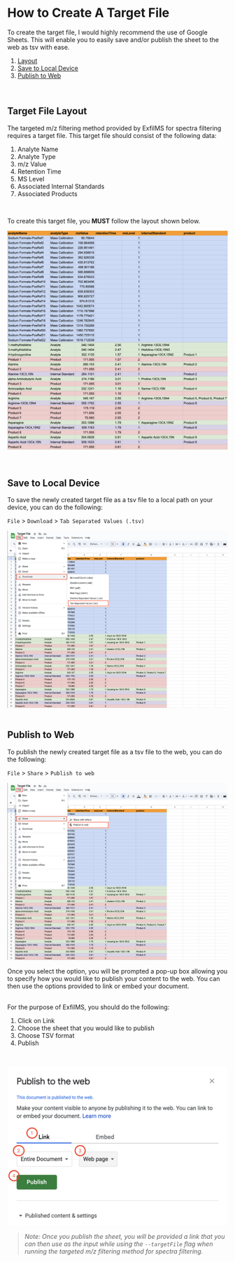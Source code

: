# How to Create A Target File

To create the target file, I would highly recommend the use of Google Sheets. This will enable you to easily save and/or publish the sheet to the web as tsv with ease.

1. [Layout](#layout)
2. [Save to Local Device](#save-to-local-device)
3. [Publish to Web](#publish-to-web)

<br>

## Target File Layout

The targeted m/z filtering method provided by ExfilMS for spectra filtering requires a target file. This target file should consist of the following data:

1. Analyte Name
2. Analyte Type
3. m/z Value
4. Retention Time
5. MS Level
6. Associated Internal Standards
7. Associated Products

<br>

To create this target file, you **MUST** follow the layout shown below.

![layout](../img/targetFile/layout.png)

<br>

## Save to Local Device

To save the newly created target file as a tsv file to a local path on your device, you can do the following:

`File` > `Download` > `Tab Separated Values (.tsv)`

![save-local](../img/targetFile/save-local.png)  
<br>

## Publish to Web

To publish the newly created target file as a tsv file to the web, you can do the following:

`File` > `Share` > `Publish to web`

![publish-web-1](../img/targetFile/publish-web-1.png)

Once you select the option, you will be prompted a pop-up box allowing you to specify how you would like to publish your content to the web. You can then use the options provided to link or embed your document.  
<br>

For the purpose of ExfilMS, you should do the following:

1. Click on Link
2. Choose the sheet that you would like to publish
3. Choose TSV format
4. Publish

<br>

![publish-web-2](../img/targetFile/publish-web-2.png)

> _Note: Once you publish the sheet, you will be provided a link that you can then use as the input while using the `--targetFile` flag when running the targeted m/z filtering method for spectra filtering._
